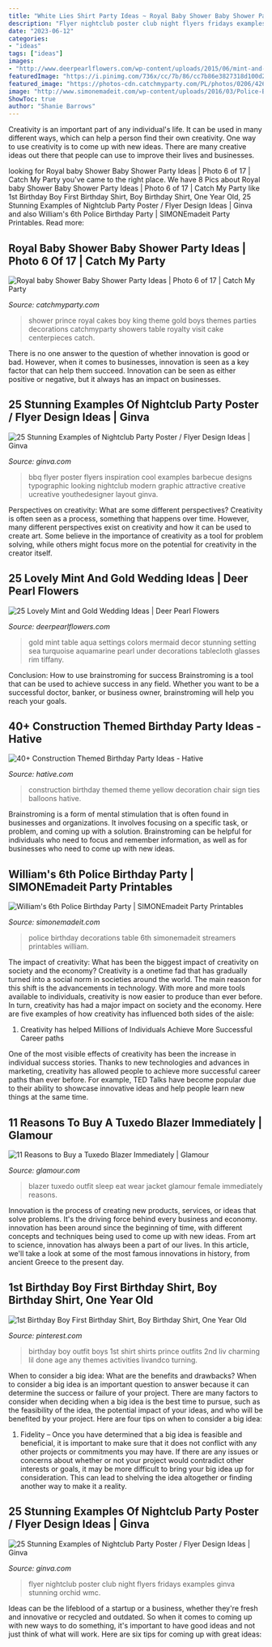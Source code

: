 ```yaml
---
title: "White Lies Shirt Party Ideas ~ Royal Baby Shower Baby Shower Party Ideas"
description: "Flyer nightclub poster club night flyers fridays examples ginva stunning orchid wmc"
date: "2023-06-12"
categories:
- "ideas"
tags: ["ideas"]
images:
- "http://www.deerpearlflowers.com/wp-content/uploads/2015/06/mint-and-gold-wedding-table-setting.jpg"
featuredImage: "https://i.pinimg.com/736x/cc/7b/86/cc7b86e3827318d100d2deeab89097a2--turning-one-boy-birthday.jpg"
featured_image: "https://photos-cdn.catchmyparty.com/PL/photos/0206/4264/img_5978.jpg"
image: "http://www.simonemadeit.com/wp-content/uploads/2016/03/Police-Birthday-Party-Decorations-party-table.jpg"
ShowToc: true
author: "Shanie Barrows"
---
```



Creativity is an important part of any individual's life. It can be used in many different ways, which can help a person find their own creativity. One way to use creativity is to come up with new ideas. There are many creative ideas out there that people can use to improve their lives and businesses.

	

		
looking for Royal baby Shower Baby Shower Party Ideas | Photo 6 of 17 | Catch My Party you've came to the right place. We have 8 Pics about Royal baby Shower Baby Shower Party Ideas | Photo 6 of 17 | Catch My Party like 1st Birthday Boy First Birthday Shirt, Boy Birthday Shirt, One Year Old, 25 Stunning Examples of Nightclub Party Poster / Flyer Design Ideas | Ginva and also William&#039;s 6th Police Birthday Party | SIMONEmadeit Party Printables. Read more:
		
    
## Royal Baby Shower Baby Shower Party Ideas | Photo 6 Of 17 | Catch My Party

<img loading=lazy src="https://photos-cdn.catchmyparty.com/PL/photos/0206/4264/img_5978.jpg" onerror="this.onerror=null;this.src='https://tse4.mm.bing.net/th?id=OIP.bjd6spSpW4Fwjg606KORegHaJ4&amp;pid=15.1';" alt="Royal baby Shower Baby Shower Party Ideas | Photo 6 of 17 | Catch My Party">

_Source: catchmyparty.com_

>shower prince royal cakes boy king theme gold boys themes parties decorations catchmyparty showers table royalty visit cake centerpieces catch. 

	

There is no one answer to the question of whether innovation is good or bad. However, when it comes to businesses, innovation is seen as a key factor that can help them succeed. Innovation can be seen as either positive or negative, but it always has an impact on businesses.

    
## 25 Stunning Examples Of Nightclub Party Poster / Flyer Design Ideas | Ginva

<img loading=lazy src="http://ginva.com/wp-content/uploads/2012/04/party-flyer-design-examples-15.jpg" onerror="this.onerror=null;this.src='https://tse3.mm.bing.net/th?id=OIP.tQTpdKHU5XZfzfoZ1m0OZQHaKf&amp;pid=15.1';" alt="25 Stunning Examples of Nightclub Party Poster / Flyer Design Ideas | Ginva">

_Source: ginva.com_

>bbq flyer poster flyers inspiration cool examples barbecue designs typographic looking nightclub modern graphic attractive creative ucreative youthedesigner layout ginva. 

	

Perspectives on creativity: What are some different perspectives?
Creativity is often seen as a process, something that happens over time. However, many different perspectives exist on creativity and how it can be used to create art. Some believe in the importance of creativity as a tool for problem solving, while others might focus more on the potential for creativity in the creator itself.

    
## 25 Lovely Mint And Gold Wedding Ideas | Deer Pearl Flowers

<img loading=lazy src="http://www.deerpearlflowers.com/wp-content/uploads/2015/06/mint-and-gold-wedding-table-setting.jpg" onerror="this.onerror=null;this.src='https://tse1.mm.bing.net/th?id=OIP.o6dp-ryL60lj4qiqnMNh0gHaLI&amp;pid=15.1';" alt="25 Lovely Mint and Gold Wedding Ideas | Deer Pearl Flowers">

_Source: deerpearlflowers.com_

>gold mint table aqua settings colors mermaid decor stunning setting sea turquoise aquamarine pearl under decorations tablecloth glasses rim tiffany. 

	

Conclusion: How to use brainstroming for success
Brainstroming is a tool that can be used to achieve success in any field. Whether you want to be a successful doctor, banker, or business owner, brainstroming will help you reach your goals.

    
## 40+ Construction Themed Birthday Party Ideas - Hative

<img loading=lazy src="https://hative.com/wp-content/uploads/2015/06/construction-birthday-party/10-construction-themed-birthday-party.jpg" onerror="this.onerror=null;this.src='https://tse2.mm.bing.net/th?id=OIP.5PHIYOUf3XsgtxUl3iPDFwHaE7&amp;pid=15.1';" alt="40+ Construction Themed Birthday Party Ideas - Hative">

_Source: hative.com_

>construction birthday themed theme yellow decoration chair sign ties balloons hative. 

	

Brainstroming is a form of mental stimulation that is often found in businesses and organizations. It involves focusing on a specific task, or problem, and coming up with a solution. Brainstroming can be helpful for individuals who need to focus and remember information, as well as for businesses who need to come up with new ideas.

    
## William&#039;s 6th Police Birthday Party | SIMONEmadeit Party Printables

<img loading=lazy src="http://www.simonemadeit.com/wp-content/uploads/2016/03/Police-Birthday-Party-Decorations-party-table.jpg" onerror="this.onerror=null;this.src='https://tse1.mm.bing.net/th?id=OIP.D-psLTDdSApe4nJ7jn63xgHaF9&amp;pid=15.1';" alt="William&#039;s 6th Police Birthday Party | SIMONEmadeit Party Printables">

_Source: simonemadeit.com_

>police birthday decorations table 6th simonemadeit streamers printables william. 

	

The impact of creativity: What has been the biggest impact of creativity on society and the economy?
Creativity is a onetime fad that has gradually turned into a social norm in societies around the world. The main reason for this shift is the advancements in technology. With more and more tools available to individuals, creativity is now easier to produce than ever before. In turn, creativity has had a major impact on society and the economy. Here are five examples of how creativity has influenced both sides of the aisle:
1) Creativity has helped Millions of Individuals Achieve More Successful Career paths

One of the most visible effects of creativity has been the increase in individual success stories. Thanks to new technologies and advances in marketing, creativity has allowed people to achieve more successful career paths than ever before. For example, TED Talks have become popular due to their ability to showcase innovative ideas and help people learn new things at the same time.

    
## 11 Reasons To Buy A Tuxedo Blazer Immediately | Glamour

<img loading=lazy src="https://media.glamour.com/photos/5695964493ef4b09520d3f82/master/pass/fashion-2015-11-tuxedo-blazer-outfit-idea-eat-sleep-wear-main.jpg" onerror="this.onerror=null;this.src='https://tse3.mm.bing.net/th?id=OIP.OqiU2uS9ToMSHdK_Pl48nAHaLG&amp;pid=15.1';" alt="11 Reasons to Buy a Tuxedo Blazer Immediately | Glamour">

_Source: glamour.com_

>blazer tuxedo outfit sleep eat wear jacket glamour female immediately reasons. 

	

Innovation is the process of creating new products, services, or ideas that solve problems. It's the driving force behind every business and economy. innovation has been around since the beginning of time, with different concepts and techniques being used to come up with new ideas. From art to science, innovation has always been a part of our lives. In this article, we'll take a look at some of the most famous innovations in history, from ancient Greece to the present day.

    
## 1st Birthday Boy First Birthday Shirt, Boy Birthday Shirt, One Year Old

<img loading=lazy src="https://i.pinimg.com/736x/cc/7b/86/cc7b86e3827318d100d2deeab89097a2--turning-one-boy-birthday.jpg" onerror="this.onerror=null;this.src='https://tse1.mm.bing.net/th?id=OIP.j9K9dlYeIudQZ6JXmHPxzAHaLa&amp;pid=15.1';" alt="1st Birthday Boy First Birthday Shirt, Boy Birthday Shirt, One Year Old">

_Source: pinterest.com_

>birthday boy outfit boys 1st shirt shirts prince outfits 2nd liv charming lil done age any themes activities livandco turning. 

	

When to consider a big idea: What are the benefits and drawbacks?
When to consider a big idea is an important question to answer because it can determine the success or failure of your project. There are many factors to consider when deciding when a big idea is the best time to pursue, such as the feasibility of the idea, the potential impact of your ideas, and who will be benefited by your project. Here are four tips on when to consider a big idea:
1. Fidelity – Once you have determined that a big idea is feasible and beneficial, it is important to make sure that it does not conflict with any other projects or commitments you may have. If there are any issues or concerns about whether or not your project would contradict other interests or goals, it may be more difficult to bring your big idea up for consideration. This can lead to shelving the idea altogether or finding another way to make it a reality.


    
## 25 Stunning Examples Of Nightclub Party Poster / Flyer Design Ideas | Ginva

<img loading=lazy src="http://ginva.com/wp-content/uploads/2012/04/party-flyer-design-examples-27.jpg" onerror="this.onerror=null;this.src='https://tse2.mm.bing.net/th?id=OIP.IrNRmd565oe9uSZg1zyA_AHaK2&amp;pid=15.1';" alt="25 Stunning Examples of Nightclub Party Poster / Flyer Design Ideas | Ginva">

_Source: ginva.com_

>flyer nightclub poster club night flyers fridays examples ginva stunning orchid wmc. 

	

Ideas can be the lifeblood of a startup or a business, whether they're fresh and innovative or recycled and outdated. So when it comes to coming up with new ways to do something, it's important to have good ideas and not just think of what will work. Here are six tips for coming up with great ideas:

